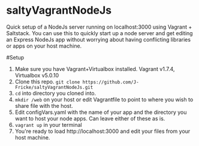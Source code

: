 # saltyVagrantNodeJs
Quick setup of a NodeJs server running on localhost:3000 using Vagrant + Saltstack. You can use this to quickly start up a node server and get editing an Express NodeJs app without worrying about having conflicting libraries or apps on your host machine.

#Setup
 1. Make sure you have Vagrant+Virtualbox installed. Vagrant v1.7.4, Virtualbox v5.0.10
 2. Clone this repo. `git clone https://github.com/J-Fricke/saltyVagrantNodeJs.git`
 3. `cd` into directory you cloned into.
 4. `mkdir /web` on your host or edit Vagrantfile to point to where you wish to share file with the host.
 5. Edit configVars.yaml with the name of your app and the directory you want to host your node apps. Can leave either of these as is.
 6. `vagrant up` in your terminal
 7. You're ready to load http://localhost:3000 and edit your files from your host machine.
